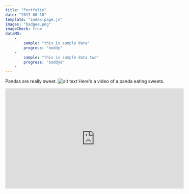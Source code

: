 ```yaml
---
title: "Portfolio"
date: "2017-08-10"
template: "index-page.js"
images: "badgee.png"
imageCheck: true
dataMD:
    -
        sample: "this is sample data"
        progress: "boddy"
    -
        sample: "this is sample data two"
        progress: "boddyd"
    -
---
```


Pandas are really sweet.
![alt text](/badgee.png)
Here's a video of a panda eating sweets.

<iframe width="560" height="315" src="https://www.youtube.com/embed/4n0xNbfJLR8" frameborder="0" allowfullscreen></iframe>
